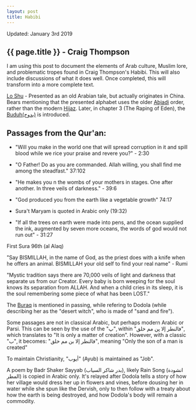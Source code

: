 ```yaml
---
layout: post
title: Habibi
---
```


Updated: January 3rd 2019

## {{ page.title }} - Craig Thompson

I am using this post to document the elements of Arab culture, Muslim lore, and problematic tropes found in Craig Thompson's Habibi. This will also include discussions of what it does well. Once completed, this will transform into a more complete text.

[Lo Shu](https://en.wikipedia.org/wiki/Lo_Shu_Square) - Presented as an old Arabian tale, but actually originates in China. Bears mentioning that the presented alphabet uses the older [Abjadi](https://en.wikipedia.org/wiki/Arabic_alphabet#Abjadi) order, rather than the modern [Hijaz](https://en.wikipedia.org/wiki/Arabic_alphabet#Hijāʾī). Later, in chapter 3 (The Raping of Eden), the [Buduh(بدوح)](https://hypernumber.blogspot.com/2015/01/buduh-magic-square-in-islamic.html) is introduced.

## Passages from the Qur'an:
* "Will you make in the world one that will spread corruption in it and spill blood while we rice your praise and revere you?" - 2:30

* "O Father! Do as you are commanded. Allah willing, you shall find me among the steadfast." 37:102

* "He makes you n the wombs of your mothers in stages. One after another. In three veils of darkness." - 39:6

* "God produced you from the earth like a vegetable growth" 74:17

* Sura't Maryam is quoted in Arabic only (19:32)

* "If all the trees on earth were made into pens, and the ocean supplied the ink, augmented by seven more oceans, the words of god would not run out" - 31:27

First Sura 96th (al Alaq)

"Say BISMILLAH, in the name of God, as the priest does with a knife when he offers an animal. BISMILLAH your old self to find your real name" - Rumi

"Mystic tradition says there are 70,000 veils of light and darkness that separate us from our Creator. Every baby is born weeping for the soul knows its separation from ALLAH. And when a child cries in its sleep, it is the soul remembering some piece of what has been LOST."

The [Buraq](https://en.wikipedia.org/wiki/Buraq) is mentioned in passing, while refering to Dodola (while describing her as the "desert witch", who is made of "sand and fire").

Some passages are not in classical Arabic, but perhaps modern Arabic or Parsi. This can be seen by the use of the "پ", within
"فالنطر إلا پ‬ن مم خلق", which translates to "It is only a matter of creation". However, with a classic "ب", it becomes: "فالنطر إلا بن  مم خلق", meaning "Only the son of a man is created"

To maintain Christianity, "أيوب" (Ayub) is maintained as "Job".

A poem by Badr Shaker Sayyab (بدر شاكر السياب), likely Rain Song (انشودة المطر) is copied in Arabic only. It's relayed after Dodola tells a story of how her village would dress her up in flowers and vines, before dousing her in water while she spun like the Dervish, only to then follow with a treaty about how the earth is being destroyed, and how Dodola's body will remain a commodity.
